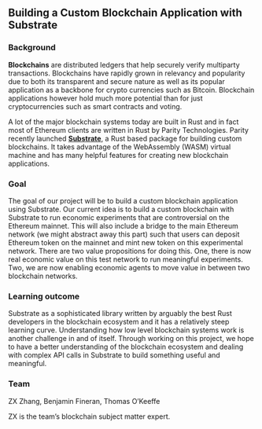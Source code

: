 ## Building a Custom Blockchain Application with Substrate
### Background
**Blockchains** are distributed ledgers that help securely verify multiparty transactions.  Blockchains have rapidly grown in relevancy and popularity due to both its transparent and secure nature as well as its popular application as a backbone for crypto currencies such as Bitcoin.  Blockchain applications however hold much more potential than for just cryptocurrencies such as smart contracts and voting. 

A lot of the major blockchain systems today are built in Rust and in fact most of Ethereum clients are written in Rust by Parity Technologies. Parity recently launched [**Substrate**](https://www.parity.io/substrate/), a Rust based package for building custom blockchains.  It takes advantage of the WebAssembly (WASM) virtual machine and has many helpful features for creating new blockchain applications.

### Goal
The goal of our project will be to build a custom blockchain application using Substrate. Our current idea is to build a custom blockchain with Substrate to run economic experiments that are controversial on the Ethereum mainnet. This will also include a bridge to the main Ethereum network (we might abstract away this part) such that users can deposit Ethereum token on the mainnet and mint new token on this experimental network. There are two value propositions for doing this. One, there is now real economic value on this test network to run meaningful experiments. Two, we are now enabling economic agents to move value in between two blockchain networks.

### Learning outcome

Substrate as a sophisticated library written by arguably the best Rust developers in the blockchain ecosystem and it has a relatively steep learning curve. Understanding how low level blockchain systems work is another challenge in and of itself. Through working on this project, we hope to have a better understanding of the blockchain ecosystem and dealing with complex API calls in Substrate to build something useful and meaningful. 

### Team
ZX Zhang, Benjamin Fineran, Thomas O’Keeffe

ZX is the team’s blockchain subject matter expert.

